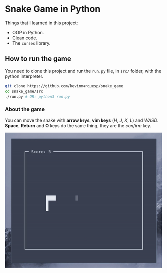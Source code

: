 # Snake Game in Python

Things that I learned in this project:

- OOP in Python.
- Clean code.
- The `curses` library.


## How to run the game

You need to clone this project and run the `run.py` file, in `src/` folder, with the python interpreter.

```bash
git clone https://github.com/kevinmarquesp/snake_game
cd snake_game/src
./run.py # OR: python3 run.py
```


### About the game

You can move the snake with **arrow keys**, **vim keys** (*H*, *J*, *K*, *L*) and *WASD*. **Space**, **Return** and **O** keys do the same thing, they are the *confirm* key.

![](./interface.gif)

